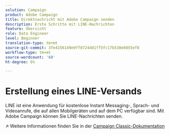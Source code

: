 ```yaml
---
solution: Campaign
product: Adobe Campaign
title: Direktnachricht mit Adobe Campaign senden
description: Erste Schritte mit LINE-Nachrichten
feature: Übersicht
role: Data Engineer
level: Beginner
translation-type: tm+mt
source-git-commit: 3fe4156149e9ff8724dd1ff5fc17b538e6055ef8
workflow-type: tm+mt
source-wordcount: '60'
ht-degree: 6%

---
```


# Erstellung eines LINE-Versands

LINE ist eine Anwendung für kostenlose Instant Messaging-, Sprach- und Videoanrufe, die auf allen Mobilgeräten und auf dem PC verfügbar sind. Mit Adobe Campaign können Sie LINE-Nachrichten senden.

:arrow_upper_right: Weitere Informationen finden Sie in der [Campaign Classic-Dokumentation](https://experienceleague.adobe.com/docs/campaign-classic/using/sending-messages/line-channel.html)

